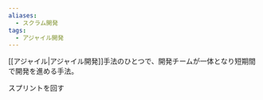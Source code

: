 ```yaml
---
aliases:
  - スクラム開発
tags:
  - アジャイル開発
---
```

[[アジャイル|アジャイル開発]]手法のひとつで、開発チームが一体となり短期間で開発を進める手法。

スプリントを回す